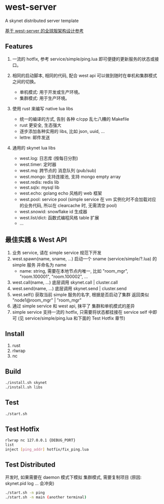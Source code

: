 # west-server
A skynet distributed server template

[基于 west-server 的全球服架构设计参考](https://excalidraw.com/#json=51Qia2uo2G273bj9kjQV1,kFNvtRjdBGGNGaQ3JwGKWg)

## Features
1. 一流的 hotfix, 参考 service/simple/ping.lua 即可便捷的更新服务的状态或接口。

2. 相同的启动脚本, 相同的代码, 配合 west api 可以做到随时在单机和集群模式之间的切换。
    * 单机模式: 用于开发或生产环境。
    * 集群模式: 用于生产环境。

3. 使用 rust 来编写 native lua libs
    * 统一的编译的方式, 告别 各种 c/cpp 乱七八糟的 Makefile
    * rust 更安全, 生态强大
    * 逐步添加各种实用的 libs, 比如 json, uuid, ...
    * lettre: 邮件发送

4. 通用的 skynet lua libs 
    * west.log: 日志库 (按每日分割)
    * west.timer: 定时器
    * west.mq: 跨节点的 消息队列 (pub/sub)
    * west.mongo: 支持连接池, 支持 mongo empty array
    * west.redis: redis lib
    * west.sqlx: mysql lib
    * west.echo: golang echo 风格的 web 框架
    * west.pool: service pool (simple service 在 vm 实例化时不会加载对应的业务代码, 所以在 clearcache 时, 无需清空 pool)
    * west.snowid: snowflake id 生成器
    * west.list/dict: 函数式编程风格 table 扩展
    * ...

## 最佳实践 & West API
1. 业务 service, 请在 simple service 规范下开发
2. west.spawn(name, sname, ...) 启动一个 sname (service/simple/?.lua) 的 simple 服务 并命名为 name
    * name: string, 需要在本地节点内唯一, 比如 "room_mgr", "room.100001", "room.100002", ...
3. west.call(name, ...) 底层调用 skynet.call | cluster.call
4. west.send(name, ...) 底层调用 skynet.send | cluster.send
5. west.self() 获取当前 simple 服务的名字, 根据是否启动了集群 返回类似 "node1@room_mgr" | "room_mgr"
6. 通过 simple service 和 west api, 抹平了 集群和单机模式的差异
7. simple service 支持一流的 hotfix, 只需要将状态都挂接在 service self 中即可 (见 service/simple/ping.lua 和下面的 Test Hotfix 章节)

## Install
1. rust
2. rlwrap
3. nc

## Build
```bash
./install.sh skynet
./install.sh libs
```

## Test
```bash
./start.sh
```

## Test Hotfix
```bash
rlwrap nc 127.0.0.1 {DEBUG_PORT}
list
inject [ping_addr] hotfix/fix_ping.lua
```

## Test Distributed
开发时, 如果需要在 daemon 模式下模拟 集群模式, 需要复制项目 (原因: skynet.pid log ... 会冲突)
```bash
./start.sh -n ping
./start.sh -n main (another terminal)
```